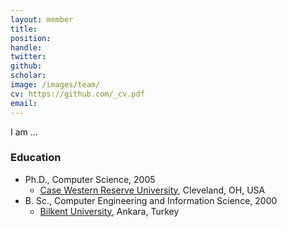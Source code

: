 ```yaml
---
layout: member
title: 
position: 
handle: 
twitter: 
github: 
scholar: 
image: /images/team/
cv: https://github.com/_cv.pdf
email: 
---
```


I am ...

### Education

- Ph.D., Computer Science, 2005
  - [Case Western Reserve University](https://engineering.case.edu/computer-and-data-sciences), Cleveland, OH, USA
- B. Sc., Computer Engineering and Information Science, 2000
  - [Bilkent University](http://www.cs.bilkent.edu.tr/), Ankara, Turkey


